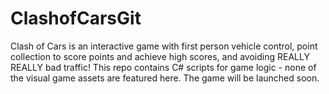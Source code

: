 # ClashofCarsGit
Clash of Cars is an interactive game with first person vehicle control, point collection to score points and achieve high scores, and avoiding REALLY REALLY bad traffic! This repo contains C# scripts for game logic - none of the visual game assets are featured here. The game will be launched soon.

